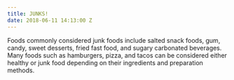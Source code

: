 ```yaml
---
title: JUNKS!
date: 2018-06-11 14:13:00 Z
---
```


Foods commonly considered junk foods include salted snack foods, gum, candy, sweet desserts, fried fast food, and sugary carbonated beverages. Many foods such as hamburgers, pizza, and tacos can be considered either healthy or junk food depending on their ingredients and preparation methods.